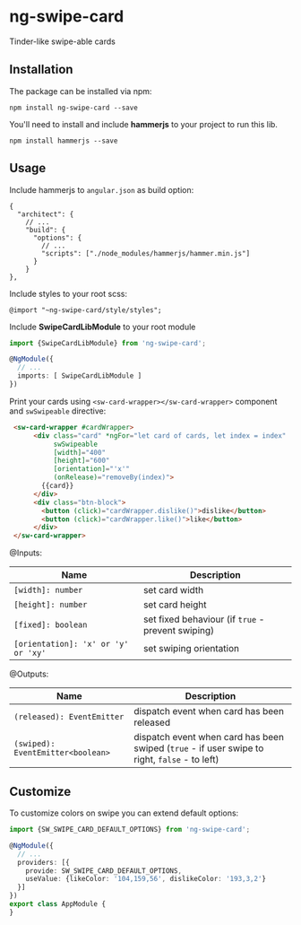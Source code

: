 # ng-swipe-card

Tinder-like swipe-able cards


## Installation
The package can be installed via npm:

`npm install ng-swipe-card --save`

You'll need to install and include **hammerjs** to your project to run this lib.

`npm install hammerjs --save`


## Usage
Include hammerjs to `angular.json` as build option:

```
{
  "architect": {
    // ...
    "build": {
      "options": {
        // ...
        "scripts": ["./node_modules/hammerjs/hammer.min.js"] 
      }
    } 
},
```

Include styles to your root scss:

`@import "~ng-swipe-card/style/styles";`

Include **SwipeCardLibModule** to your root module

```ts
import {SwipeCardLibModule} from 'ng-swipe-card';

@NgModule({
  // ...
  imports: [ SwipeCardLibModule ]
})

```

Print your cards using `<sw-card-wrapper></sw-card-wrapper>` component and `swSwipeable` directive:

```html
 <sw-card-wrapper #cardWrapper>
      <div class="card" *ngFor="let card of cards, let index = index"
           swSwipeable
           [width]="400"
           [height]="600"
           [orientation]="'x'"
           (onRelease)="removeBy(index)">
        {{card}}
      </div>
      <div class="btn-block">
        <button (click)="cardWrapper.dislike()">dislike</button>
        <button (click)="cardWrapper.like()">like</button>
      </div>
 </sw-card-wrapper>
```

@Inputs:

| Name | Description |
| --- | --- |
| `[width]: number` | set card width
| `[height]: number` | set card height
| `[fixed]: boolean` | set fixed behaviour (if `true` - prevent swiping)
| `[orientation]: 'x' or 'y' or 'xy'` | set swiping orientation


@Outputs:

| Name | Description |
| --- | --- |
| `(released): EventEmitter` | dispatch event when card has been released
| `(swiped): EventEmitter<boolean>` | dispatch event when card has been swiped (`true` - if user swipe to right, `false` - to left) 


## Customize

To customize colors on swipe you can extend default options:

```ts
import {SW_SWIPE_CARD_DEFAULT_OPTIONS} from 'ng-swipe-card';

@NgModule({
  // ...
  providers: [{
    provide: SW_SWIPE_CARD_DEFAULT_OPTIONS,
    useValue: {likeColor: '104,159,56', dislikeColor: '193,3,2'}
  }]
})
export class AppModule {
}
```
